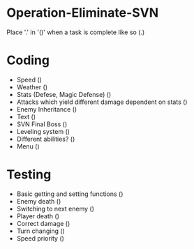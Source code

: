 # Operation-Eliminate-SVN

Place '.' in '()' when a task is complete like so (.)

# Coding

- Speed () 
- Weather ()
- Stats (Defese, Magic Defense) ()
- Attacks which yield different damage dependent on stats ()
- Enemy Inheritance ()
- Text ()
- SVN Final Boss ()
- Leveling system ()
- Different abilities? ()
- Menu ()

# Testing

- Basic getting and setting functions ()
- Enemy death ()
- Switching to next enemy ()
- Player death ()
- Correct damage ()
- Turn changing ()
- Speed priority ()
